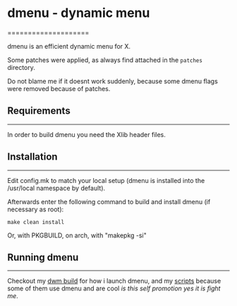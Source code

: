 # dmenu - dynamic menu
====================

dmenu is an efficient dynamic menu for X.

Some patches were applied, as always find attached in the `patches` directory.

Do not blame me if it doesnt work suddenly, because some dmenu flags were removed because of patches.

## Requirements
------------
In order to build dmenu you need the Xlib header files.


## Installation
------------
Edit config.mk to match your local setup (dmenu is installed into
the /usr/local namespace by default).

Afterwards enter the following command to build and install dmenu
(if necessary as root):

    make clean install

Or, with PKGBUILD, on arch, with "makepkg -si"


## Running dmenu
-------------
Checkout my [dwm build](https://github.com/DragonGhost7/dwm) for how i launch dmenu, and my [scripts](https://github.com/DragonGhost7/dotfiles/tree/master/bin) because some of them use dmenu and are cool *is this self promotion yes it is fight me*.
